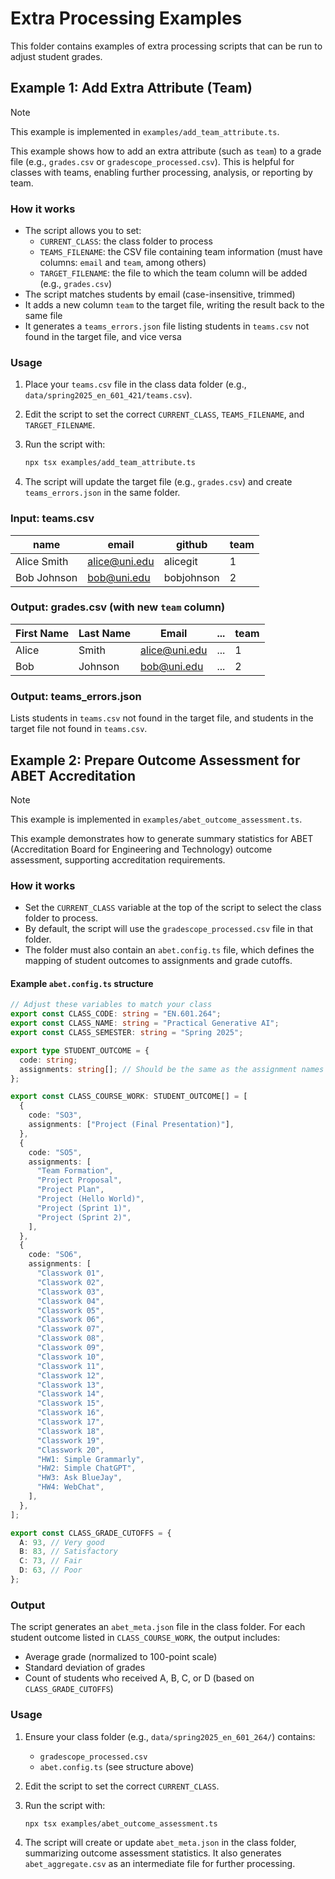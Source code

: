 # Extra Processing Examples

This folder contains examples of extra processing scripts that can be run to adjust student grades.

## Example 1: Add Extra Attribute (Team)

> [!NOTE]
> This example is implemented in `examples/add_team_attribute.ts`.

This example shows how to add an extra attribute (such as `team`) to a grade file (e.g., `grades.csv` or `gradescope_processed.csv`). This is helpful for classes with teams, enabling further processing, analysis, or reporting by team.

### How it works

- The script allows you to set:
  - `CURRENT_CLASS`: the class folder to process
  - `TEAMS_FILENAME`: the CSV file containing team information (must have columns: `email` and `team`, among others)
  - `TARGET_FILENAME`: the file to which the team column will be added (e.g., `grades.csv`)
- The script matches students by email (case-insensitive, trimmed)
- It adds a new column `team` to the target file, writing the result back to the same file
- It generates a `teams_errors.json` file listing students in `teams.csv` not found in the target file, and vice versa

### Usage

1. Place your `teams.csv` file in the class data folder (e.g., `data/spring2025_en_601_421/teams.csv`).
2. Edit the script to set the correct `CURRENT_CLASS`, `TEAMS_FILENAME`, and `TARGET_FILENAME`.
3. Run the script with:

   ```bash
   npx tsx examples/add_team_attribute.ts
   ```

4. The script will update the target file (e.g., `grades.csv`) and create `teams_errors.json` in the same folder.

### Input: teams.csv

| name        | email         | github     | team |
| ----------- | ------------- | ---------- | ---- |
| Alice Smith | alice@uni.edu | alicegit   | 1    |
| Bob Johnson | bob@uni.edu   | bobjohnson | 2    |

### Output: grades.csv (with new `team` column)

| First Name | Last Name | Email         | ... | team |
| ---------- | --------- | ------------- | --- | ---- |
| Alice      | Smith     | alice@uni.edu | ... | 1    |
| Bob        | Johnson   | bob@uni.edu   | ... | 2    |

### Output: teams_errors.json

Lists students in `teams.csv` not found in the target file, and students in the target file not found in `teams.csv`.

## Example 2: Prepare Outcome Assessment for ABET Accreditation

> [!NOTE]
> This example is implemented in `examples/abet_outcome_assessment.ts`.

This example demonstrates how to generate summary statistics for ABET (Accreditation Board for Engineering and Technology) outcome assessment, supporting accreditation requirements.

### How it works

- Set the `CURRENT_CLASS` variable at the top of the script to select the class folder to process.
- By default, the script will use the `gradescope_processed.csv` file in that folder.
- The folder must also contain an `abet.config.ts` file, which defines the mapping of student outcomes to assignments and grade cutoffs.

#### Example `abet.config.ts` structure

```ts
// Adjust these variables to match your class
export const CLASS_CODE: string = "EN.601.264";
export const CLASS_NAME: string = "Practical Generative AI";
export const CLASS_SEMESTER: string = "Spring 2025";

export type STUDENT_OUTCOME = {
  code: string;
  assignments: string[]; // Should be the same as the assignment names in the `gradescope_meta.json` file
};

export const CLASS_COURSE_WORK: STUDENT_OUTCOME[] = [
  {
    code: "SO3",
    assignments: ["Project (Final Presentation)"],
  },
  {
    code: "SO5",
    assignments: [
      "Team Formation",
      "Project Proposal",
      "Project Plan",
      "Project (Hello World)",
      "Project (Sprint 1)",
      "Project (Sprint 2)",
    ],
  },
  {
    code: "SO6",
    assignments: [
      "Classwork 01",
      "Classwork 02",
      "Classwork 03",
      "Classwork 04",
      "Classwork 05",
      "Classwork 06",
      "Classwork 07",
      "Classwork 08",
      "Classwork 09",
      "Classwork 10",
      "Classwork 11",
      "Classwork 12",
      "Classwork 13",
      "Classwork 14",
      "Classwork 15",
      "Classwork 16",
      "Classwork 17",
      "Classwork 18",
      "Classwork 19",
      "Classwork 20",
      "HW1: Simple Grammarly",
      "HW2: Simple ChatGPT",
      "HW3: Ask BlueJay",
      "HW4: WebChat",
    ],
  },
];

export const CLASS_GRADE_CUTOFFS = {
  A: 93, // Very good
  B: 83, // Satisfactory
  C: 73, // Fair
  D: 63, // Poor
};
```

### Output

The script generates an `abet_meta.json` file in the class folder. For each student outcome listed in `CLASS_COURSE_WORK`, the output includes:

- Average grade (normalized to 100-point scale)
- Standard deviation of grades
- Count of students who received A, B, C, or D (based on `CLASS_GRADE_CUTOFFS`)

### Usage

1. Ensure your class folder (e.g., `data/spring2025_en_601_264/`) contains:
   - `gradescope_processed.csv`
   - `abet.config.ts` (see structure above)
2. Edit the script to set the correct `CURRENT_CLASS`.
3. Run the script with:

   ```bash
   npx tsx examples/abet_outcome_assessment.ts
   ```

4. The script will create or update `abet_meta.json` in the class folder, summarizing outcome assessment statistics. It also generates `abet_aggregate.csv` as an intermediate file for further processing.
